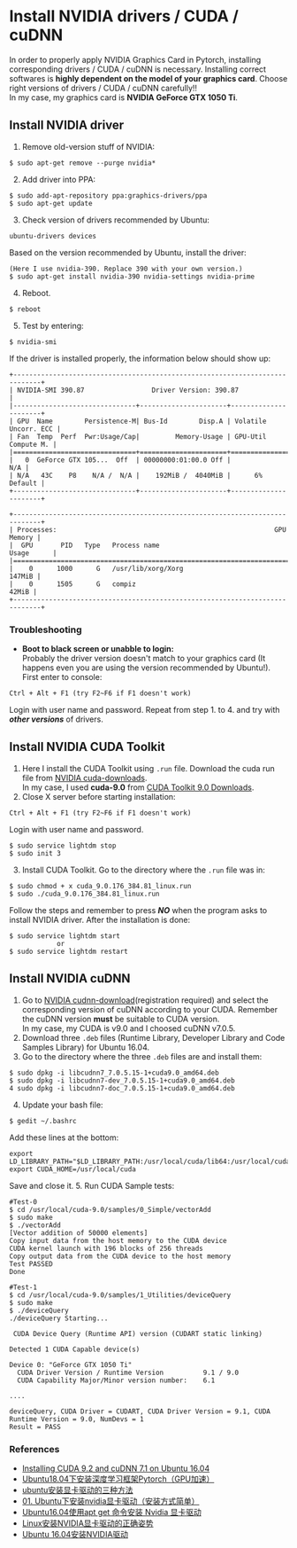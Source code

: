 # Install NVIDIA drivers / CUDA / cuDNN
In order to properly apply NVIDIA Graphics Card in Pytorch, installing corresponding drivers / CUDA / cuDNN is necessary. Installing correct softwares is **highly dependent on the model of your graphics card**. Choose right versions of drivers / CUDA / cuDNN carefully!!  
In my case, my graphics card is **NVIDIA GeForce GTX 1050 Ti**.

## Install NVIDIA driver
1. Remove old-version stuff of NVIDIA:
```
$ sudo apt-get remove --purge nvidia* 
```
2. Add driver into PPA:
```
$ sudo add-apt-repository ppa:graphics-drivers/ppa
$ sudo apt-get update
```
3. Check version of drivers recommended by Ubuntu:
```
ubuntu-drivers devices
```
Based on the version recommended by Ubuntu, install the driver:  
```
(Here I use nvidia-390. Replace 390 with your own version.)
$ sudo apt-get install nvidia-390 nvidia-settings nvidia-prime
```
4. Reboot.
```
$ reboot
```
5. Test by entering:
```
$ nvidia-smi
```
If the driver is installed properly, the information below should show up:
```
+-----------------------------------------------------------------------------+
| NVIDIA-SMI 390.87                 Driver Version: 390.87                    |
|-------------------------------+----------------------+----------------------+
| GPU  Name        Persistence-M| Bus-Id        Disp.A | Volatile Uncorr. ECC |
| Fan  Temp  Perf  Pwr:Usage/Cap|         Memory-Usage | GPU-Util  Compute M. |
|===============================+======================+======================|
|   0  GeForce GTX 105...  Off  | 00000000:01:00.0 Off |                  N/A |
| N/A   43C    P8    N/A /  N/A |    192MiB /  4040MiB |      6%      Default |
+-------------------------------+----------------------+----------------------+
                                                                               
+-----------------------------------------------------------------------------+
| Processes:                                                       GPU Memory |
|  GPU       PID   Type   Process name                             Usage      |
|=============================================================================|
|    0      1000      G   /usr/lib/xorg/Xorg                           147MiB |
|    0      1505      G   compiz                                        42MiB |
+-----------------------------------------------------------------------------+
```

### Troubleshooting
* **Boot to black screen or unabble to login:**  
Probably the driver version doesn't match to your graphics card (It happens even you are using the version recommended by Ubuntu!).  
First enter to console:  
```
Ctrl + Alt + F1 (try F2~F6 if F1 doesn't work)
```  
Login with user name and password.
Repeat from step 1. to 4. and try with ***other versions*** of drivers.

## Install NVIDIA CUDA Toolkit
1. Here I install the CUDA Toolkit using `.run` file. Download the cuda run file from [NVIDIA cuda-downloads](https://developer.nvidia.com/cuda-downloads).   
In my case, I used **cuda-9.0** from [CUDA Toolkit 9.0 Downloads](https://developer.nvidia.com/cuda-90-download-archive).
2. Close X server before starting installation:
```
Ctrl + Alt + F1 (try F2~F6 if F1 doesn't work)
```
Login with user name and password.
```
$ sudo service lightdm stop
$ sudo init 3
```
3. Install CUDA Toolkit. Go to the directory where the `.run` file was in:
```
$ sudo chmod + x cuda_9.0.176_384.81_linux.run
$ sudo ./cuda_9.0.176_384.81_linux.run
```
Follow the steps and remember to press ***NO*** when the program asks to install NVIDIA driver. After the installation is done:
```
$ sudo service lightdm start
            or
$ sudo service lightdm restart
```

## Install NVIDIA cuDNN
1. Go to [NVIDIA cudnn-download](https://developer.nvidia.com/rdp/cudnn-download)(registration required) and select the corresponding version of cuDNN according to your CUDA. Remember the cuDNN version **must** be suitable to CUDA version.  
In my case, my CUDA is v9.0 and I choosed cuDNN v7.0.5.
2. Download three `.deb` files (Runtime Library, Developer Library and Code Samples Library) for Ubuntu 16.04.
3. Go to the directory where the three `.deb` files are and install them:
```
$ sudo dpkg -i libcudnn7_7.0.5.15-1+cuda9.0_amd64.deb
$ sudo dpkg -i libcudnn7-dev_7.0.5.15-1+cuda9.0_amd64.deb
4 sudo dpkg -i libcudnn7-doc_7.0.5.15-1+cuda9.0_amd64.deb
```
4. Update your bash file:
```
$ gedit ~/.bashrc
```
Add these lines at the bottom:
```
export LD_LIBRARY_PATH="$LD_LIBRARY_PATH:/usr/local/cuda/lib64:/usr/local/cuda/extras/CUPTI/lib64"
export CUDA_HOME=/usr/local/cuda
```
Save and close it.
5. Run CUDA Sample tests:
```
#Test-0
$ cd /usr/local/cuda-9.0/samples/0_Simple/vectorAdd
$ sudo make
$ ./vectorAdd
[Vector addition of 50000 elements]
Copy input data from the host memory to the CUDA device
CUDA kernel launch with 196 blocks of 256 threads
Copy output data from the CUDA device to the host memory
Test PASSED
Done
```
```
#Test-1
$ cd /usr/local/cuda-9.0/samples/1_Utilities/deviceQuery
$ sudo make
$ ./deviceQuery
./deviceQuery Starting...

 CUDA Device Query (Runtime API) version (CUDART static linking)

Detected 1 CUDA Capable device(s)

Device 0: "GeForce GTX 1050 Ti"
  CUDA Driver Version / Runtime Version          9.1 / 9.0
  CUDA Capability Major/Minor version number:    6.1

....

deviceQuery, CUDA Driver = CUDART, CUDA Driver Version = 9.1, CUDA Runtime Version = 9.0, NumDevs = 1
Result = PASS
```

### References
* [Installing CUDA 9.2 and cuDNN 7.1 on Ubuntu 16.04](https://medium.com/@abhiksingla10/installing-cuda-9-2-and-cudnn-7-1-on-ubuntu-16-04-d194cee27cba)
* [Ubuntu18.04下安装深度学习框架Pytorch（GPU加速）](https://blog.csdn.net/wuzhiwuweisun/article/details/82753403)
* [ubuntu安装显卡驱动的三种方法](https://blog.csdn.net/u014682691/article/details/80605201)
* [01. Ubuntu下安装nvidia显卡驱动（安装方式简单）](https://blog.csdn.net/linhai1028/article/details/79445722)
* [Ubuntu16.04使用apt get 命令安装 Nvidia 显卡驱动](https://blog.csdn.net/breeze5428/article/details/80013753)
* [Linux安装NVIDIA显卡驱动的正确姿势](https://blog.csdn.net/wf19930209/article/details/81877822)
* [Ubuntu 16.04安装NVIDIA驱动](https://blog.csdn.net/CosmosHua/article/details/76644029)

